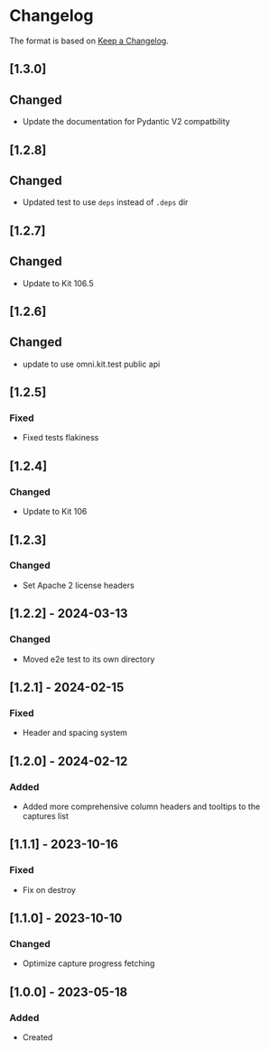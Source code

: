 ﻿# Changelog
The format is based on [Keep a Changelog](https://keepachangelog.com/en/1.0.0/).

## [1.3.0]
## Changed
- Update the documentation for Pydantic V2 compatbility

## [1.2.8]
## Changed
- Updated test to use `deps` instead of `.deps` dir

## [1.2.7]
## Changed
- Update to Kit 106.5

## [1.2.6]
## Changed
- update to use omni.kit.test public api

## [1.2.5]
### Fixed
- Fixed tests flakiness

## [1.2.4]
### Changed
- Update to Kit 106

## [1.2.3]
### Changed
- Set Apache 2 license headers

## [1.2.2] - 2024-03-13
### Changed
- Moved e2e test to its own directory

## [1.2.1] - 2024-02-15
### Fixed
- Header and spacing system

## [1.2.0] - 2024-02-12
### Added
- Added more comprehensive column headers and tooltips to the captures list

## [1.1.1] - 2023-10-16
### Fixed
- Fix on destroy

## [1.1.0] - 2023-10-10
### Changed
- Optimize capture progress fetching

## [1.0.0] - 2023-05-18
### Added
- Created
